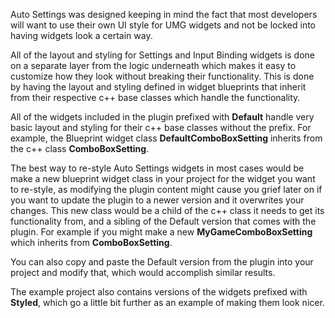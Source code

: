 Auto Settings was designed keeping in mind the fact that most developers will want to use their own UI style for UMG widgets and not be locked into having widgets look a certain way. 

All of the layout and styling for Settings and Input Binding widgets is done on a separate layer from the logic underneath which makes it easy to customize how they look without breaking their functionality. This is done by having the layout and styling defined in widget blueprints that inherit from their respective c++ base classes which handle the functionality.

All of the widgets included in the plugin prefixed with **Default** handle very basic layout and styling for their c++ base classes without the prefix. For example, the Blueprint widget class **DefaultComboBoxSetting** inherits from the c++ class **ComboBoxSetting**.

The best way to re-style Auto Settings widgets in most cases would be make a new blueprint widget class in your project for the widget you want to re-style, as modifying the plugin content might cause you grief later on if you want to update the plugin to a newer version and it overwrites your changes.
This new class would be a child of the c++ class it needs to get its functionality from, and a sibling of the Default version that comes with the plugin. For example if you might make a new **MyGameComboBoxSetting** which inherits from **ComboBoxSetting**. 

You can also copy and paste the Default version from the plugin into your project and modify that, which would accomplish similar results.

The example project also contains versions of the widgets prefixed with **Styled**, which go a little bit further as an example of making them look nicer.